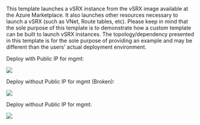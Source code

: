 This template launches a vSRX instance from the vSRX image available at the Azure Marketplace. It also launches other resources necessary to launch a vSRX (such as VNet, Route tables, etc). Please keep in mind that the sole purpose of this template is to demonstrate how a custom template can be built to launch vSRX instances. The topology/dependency presented in this template is for the sole purpose of providing an example and may be different than the users' actual deployment environment.

Deploy with Public IP for mgmt:

<a href="https://portal.azure.com/#create/Microsoft.Template/uri/https%3A%2F%2Fraw.githubusercontent.com%2Faosiecki%2Fvsrx-azure%2Fmaster%2Fdeploy-full%2Fazuredeploy.json" target="_blank">
    <img src="http://azuredeploy.net/deploybutton.png"/>
</a>

Deploy without Public IP for mgmt (Broken):

<a href="https://portal.azure.com/#create/Microsoft.Template/uri/https%3A%2F%2Fraw.githubusercontent.com%2Faosiecki%2Fvsrx-azure%2Fmaster%2Fdeploy-full%2Fazuredeploy-nopubip-mgmt.json" target="_blank">
    <img src="http://azuredeploy.net/deploybutton.png"/>
</a>

Deploy without Public IP for mgmt:

<a href="https://portal.azure.com/#create/Microsoft.Template/uri/https%3A%2F%2Fraw.githubusercontent.com%2Faosiecki%2Fvsrx-azure%2Fmaster%2Fdeploy-full%2Fazuredeploy-nopubip.json" target="_blank">
    <img src="http://azuredeploy.net/deploybutton.png"/>
</a>
